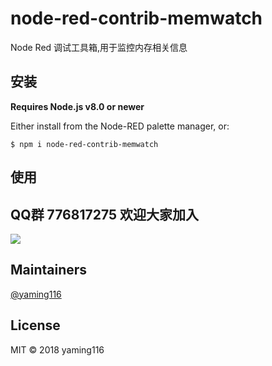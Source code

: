 # node-red-contrib-memwatch

Node Red 调试工具箱,用于监控内存相关信息


## 安装

**Requires Node.js v8.0 or newer**

Either install from the Node-RED palette manager, or:

```
$ npm i node-red-contrib-memwatch
```

## 使用


## QQ群 776817275 欢迎大家加入

![](https://i.loli.net/2018/12/28/5c25b8bf1e78d.jpg)

## Maintainers

[@yaming116](https://github.com/yaming116)

## License

MIT © 2018 yaming116
